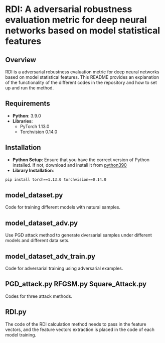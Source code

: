# RDI: A adversarial robustness evaluation metric for deep neural networks based on model statistical features
## Overview
RDI is a adversarial robustness evaluation metric for deep neural networks based on model statistical features. This README provides an explanation of the functionality of the different codes in the repository and how to set up and run the method.
## Requirements
- **Python**: 3.9.0
- **Libraries**:
  - PyTorch 1.13.0
  - Torchvision 0.14.0
## Installation
- **Python Setup**: Ensure that you have the correct version of Python installed. If not, download and install it from [python390](https://www.python.org/downloads/release/python-390/)
- **Library Installation**: <br>
```bash
pip install torch==1.13.0 torchvision==0.14.0
```

## model_dataset.py
Code for training different models with natural samples.
## model_dataset_adv.py
Use PGD attack method to generate dversarial samples under different models and different data sets.
## model_dataset_adv_train.py
Code for adversarial training using adversarial examples.
## PGD_attack.py RFGSM.py Square_Attack.py
Codes for three attack methods.
## RDI.py
The code of the RDI calculation method needs to pass in the feature vectors, and the feature vectors extraction is placed in the code of each model training.
